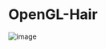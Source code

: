 # OpenGL-Hair
![image](https://github.com/AEspinosaDev/Hair-Renderer/assets/79087129/4446bb43-fe3a-4665-a723-607828d5bc6f)
